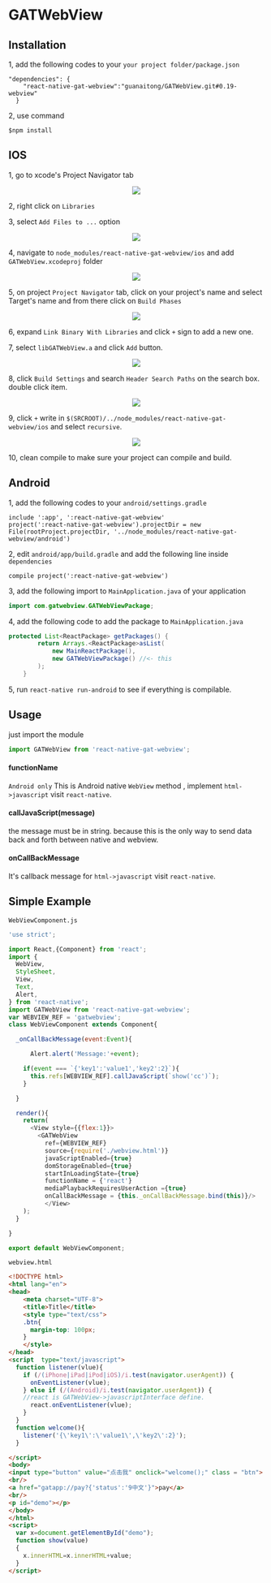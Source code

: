 # GATWebView

## Installation
1, add the following codes to your `your project folder/package.json`
```
"dependencies": {
    "react-native-gat-webview":"guanaitong/GATWebView.git#0.19-webview"
  }
```
2, use command
```
$npm install
```

## IOS
1, go to xcode's Project Navigator tab
<p align="center">
    <img src = "doc/assets/01.png"/>
</p>

2, right click on `Libraries`

3, select `Add Files to ...` option
<p align ="center">
  <img src = "doc/assets/02.png"/>
</p>

4, navigate to `node_modules/react-native-gat-webview/ios` and add `GATWebView.xcodeproj` folder
<p align ="center">
  <img src = "doc/assets/03.png"/>
</p>

5, on project `Project Navigator` tab, click on your project's name and select Target's name and from there click on `Build Phases`
<p align ="center">
  <img src = "doc/assets/04.png"/>
</p>

6, expand `Link Binary With Libraries` and click `+` sign to add a new one.

7, select `libGATWebView.a` and click `Add` button.
<p align ="center">
  <img src = "doc/assets/05.png"/>
</p>

8, click `Build Settings` and search `Header Search Paths` on the search box. double click item.
<p align ="center">
  <img src = "doc/assets/06.png"/>
</p>

9, click `+` write in `$(SRCROOT)/../node_modules/react-native-gat-webview/ios` and select `recursive`.
<p align ="center">
  <img src = "doc/assets/07.png"/>
</p>

10, clean compile to make sure your project can compile and build.

## Android
1, add the following codes to your `android/settings.gradle`
```
include ':app', ':react-native-gat-webview'
project(':react-native-gat-webview').projectDir = new File(rootProject.projectDir, '../node_modules/react-native-gat-webview/android')
```
2, edit `android/app/build.gradle` and add the following line inside `dependencies`
```
compile project(':react-native-gat-webview')
```
3, add the following import to `MainApplication.java` of your application

```java
import com.gatwebview.GATWebViewPackage;
```

4, add the following code to add the package to `MainApplication.java`

```java
protected List<ReactPackage> getPackages() {
        return Arrays.<ReactPackage>asList(
            new MainReactPackage(),
            new GATWebViewPackage() //<- this
        );
    }
```
5, run `react-native run-android` to see if everything is compilable.

## Usage

just import the module
```js
import GATWebView from 'react-native-gat-webview';
```

#### functionName
`Android only`
This is Android native `WebView` method , implement `html->javascript` visit `react-native`.

#### callJavaScript(message)
the message must be in string. because this is the only way to send data back and forth between native and webview.

#### onCallBackMessage
It's callback message for  `html->javascript` visit `react-native`.

## Simple Example
`WebViewComponent.js`
```js
'use strict';

import React,{Component} from 'react';
import {
  WebView,
  StyleSheet,
  View,
  Text,
  Alert,
} from 'react-native';
import GATWebView from 'react-native-gat-webview';
var WEBVIEW_REF = 'gatwebview';
class WebViewComponent extends Component{

  _onCallBackMessage(event:Event){

      Alert.alert('Message:'+event);

    if(event === `{'key1':'value1','key2':2}`){
      this.refs[WEBVIEW_REF].callJavaScript(`show('cc')`);
    }

  }

  render(){
    return(
      <View style={{flex:1}}>
        <GATWebView
          ref={WEBVIEW_REF}
          source={require('./webview.html')}
          javaScriptEnabled={true}
          domStorageEnabled={true}
          startInLoadingState={true}
          functionName = {'react'}
          mediaPlaybackRequiresUserAction ={true}
          onCallBackMessage = {this._onCallBackMessage.bind(this)}/>
          </View>
    );
  }

}

export default WebViewComponent;

```
`webview.html`
```html
<!DOCTYPE html>
<html lang="en">
<head>
    <meta charset="UTF-8">
    <title>Title</title>
    <style type="text/css">
    .btn{
      margin-top: 100px;
    }
    </style>
</head>
<script  type="text/javascript">
  function listener(vlue){
    if (/(iPhone|iPad|iPod|iOS)/i.test(navigator.userAgent)) {
      onEventListener(vlue);
    } else if (/(Android)/i.test(navigator.userAgent)) {
    //react is GATWebView->javascriptInterface define.
      react.onEventListener(vlue);
    }
  }
  function welcome(){
    listener('{\'key1\':\'value1\',\'key2\':2}');
  }

</script>
<body>
<input type="button" value="点击我" onclick="welcome();" class = "btn">
<br/>
<a href="gatapp://pay?{'status':'9中文'}">pay</a>
<br/>
<p id="demo"></p>
</body>
</html>
<script>
  var x=document.getElementById("demo");
  function show(value)
  {
    x.innerHTML=x.innerHTML+value;
  }
</script>


```
